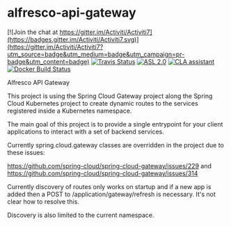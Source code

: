 # alfresco-api-gateway
[![Join the chat at https://gitter.im/Activiti/Activiti7](https://badges.gitter.im/Activiti/Activiti7.svg)](https://gitter.im/Activiti/Activiti7?utm_source=badge&utm_medium=badge&utm_campaign=pr-badge&utm_content=badge) [![Travis Status](https://travis-ci.org/Alfresco/alfresco-api-gateway.svg?branch=master)](https://travis-ci.org/Alfresco/alfresco-api-gateway) [![ASL 2.0](https://img.shields.io/hexpm/l/plug.svg)](https://github.com/Alfresco/alfresco-api-gateway/blob/master/LICENSE.txt) [![CLA assistant](https://cla-assistant.io/readme/badge/Alfresco/alfresco-api-gateway)](https://cla-assistant.io/Alfresco/alfresco-api-gateway) [![Docker Build Status](https://img.shields.io/docker/build/alfresco/alfresco-api-gateway.svg)](https://hub.docker.com/r/alfresco/alfresco-api-gateway/)

Alfresco API Gateway

This project is using the Spring Cloud Gateway project along the Spring Cloud Kubernetes project to create dynamic routes
to the services registered inside a Kubernetes namespace. 

The main goal of this project is to provide a single entrypoint for your client applications to interact with a set of backend services.

Currently spring.cloud.gateway classes are overridden in the project due to these issues:

https://github.com/spring-cloud/spring-cloud-gateway/issues/229
and
https://github.com/spring-cloud/spring-cloud-gateway/issues/314

Currently discovery of routes only works on startup and if a new app is added then a POST to /application/gateway/refresh is necessary. It's not clear how to resolve this.

Discovery is also limited to the current namespace.
